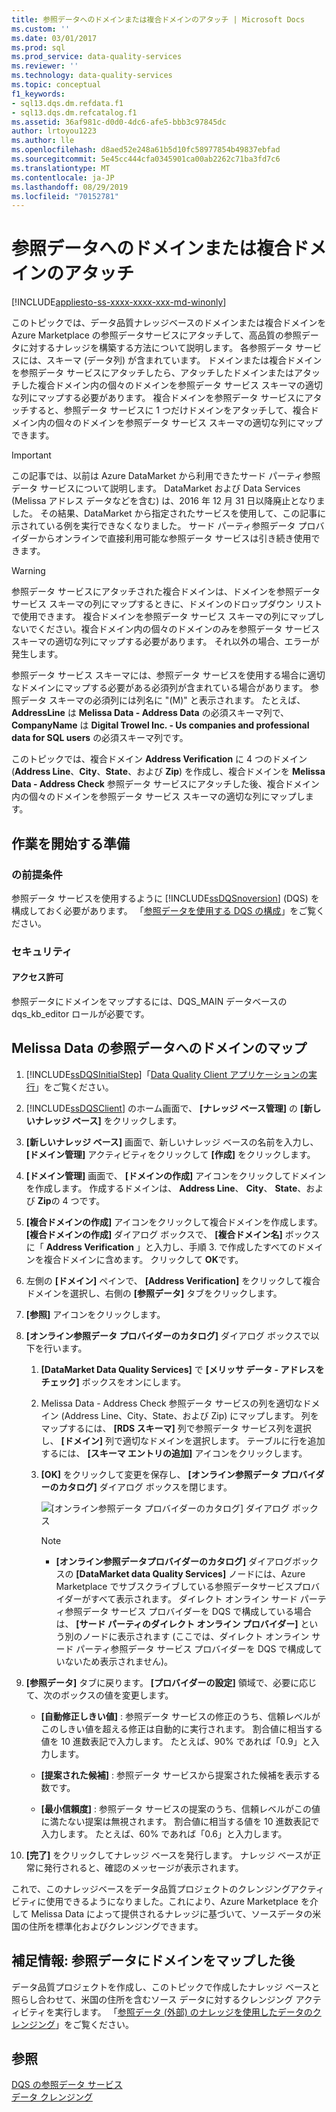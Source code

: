 ```yaml
---
title: 参照データへのドメインまたは複合ドメインのアタッチ | Microsoft Docs
ms.custom: ''
ms.date: 03/01/2017
ms.prod: sql
ms.prod_service: data-quality-services
ms.reviewer: ''
ms.technology: data-quality-services
ms.topic: conceptual
f1_keywords:
- sql13.dqs.dm.refdata.f1
- sql13.dqs.dm.refcatalog.f1
ms.assetid: 36af981c-d0d0-4dc6-afe5-bbb3c97845dc
author: lrtoyou1223
ms.author: lle
ms.openlocfilehash: d8aed52e248a61b5d10fc58977854b49837ebfad
ms.sourcegitcommit: 5e45cc444cfa0345901ca00ab2262c71ba3fd7c6
ms.translationtype: MT
ms.contentlocale: ja-JP
ms.lasthandoff: 08/29/2019
ms.locfileid: "70152781"
---
```

# <a name="attach-domain-or-composite-domain-to-reference-data"></a>参照データへのドメインまたは複合ドメインのアタッチ

[!INCLUDE[appliesto-ss-xxxx-xxxx-xxx-md-winonly](../includes/appliesto-ss-xxxx-xxxx-xxx-md-winonly.md)]

  このトピックでは、データ品質ナレッジベースのドメインまたは複合ドメインを Azure Marketplace の参照データサービスにアタッチして、高品質の参照データに対するナレッジを構築する方法について説明します。 各参照データ サービスには、スキーマ (データ列) が含まれています。 ドメインまたは複合ドメインを参照データ サービスにアタッチしたら、アタッチしたドメインまたはアタッチした複合ドメイン内の個々のドメインを参照データ サービス スキーマの適切な列にマップする必要があります。 複合ドメインを参照データ サービスにアタッチすると、参照データ サービスに 1 つだけドメインをアタッチして、複合ドメイン内の個々のドメインを参照データ サービス スキーマの適切な列にマップできます。  

> [!IMPORTANT]
> この記事では、以前は Azure DataMarket から利用できたサード パーティ参照データ サービスについて説明します。 DataMarket および Data Services (Melissa アドレス データなどを含む) は、2016 年 12 月 31 日以降廃止となりました。 その結果、DataMarket から指定されたサービスを使用して、この記事に示されている例を実行できなくなりました。 サード パーティ参照データ プロバイダーからオンラインで直接利用可能な参照データ サービスは引き続き使用できます。

> [!WARNING]  
>  参照データ サービスにアタッチされた複合ドメインは、ドメインを参照データ サービス スキーマの列にマップするときに、ドメインのドロップダウン リストで使用できます。 複合ドメインを参照データ サービス スキーマの列にマップしないでください。複合ドメイン内の個々のドメインのみを参照データ サービス スキーマの適切な列にマップする必要があります。 それ以外の場合、エラーが発生します。  
  
 参照データ サービス スキーマには、参照データ サービスを使用する場合に適切なドメインにマップする必要がある必須列が含まれている場合があります。 参照データ スキーマの必須列には列名に "(M)" と表示されます。 たとえば、**AddressLine** は **Melissa Data - Address Data** の必須スキーマ列で、**CompanyName** は **Digital Trowel Inc. - Us companies and professional data for SQL users** の必須スキーマ列です。  
  
 このトピックでは、複合ドメイン **Address Verification** に 4 つのドメイン (**Address Line**、**City**、**State**、および **Zip**) を作成し、複合ドメインを **Melissa Data - Address Check** 参照データ サービスにアタッチした後、複合ドメイン内の個々のドメインを参照データ サービス スキーマの適切な列にマップします。  
  
## <a name="before-you-begin"></a>作業を開始する準備  
  
###  <a name="Prerequisites"></a> の前提条件  
 参照データ サービスを使用するように [!INCLUDE[ssDQSnoversion](../includes/ssdqsnoversion-md.md)] (DQS) を構成しておく必要があります。 「[参照データを使用する DQS の構成](../data-quality-services/configure-dqs-to-use-reference-data.md)」をご覧ください。  
  
###  <a name="Security"></a> セキュリティ  
  
#### <a name="permissions"></a>アクセス許可  
 参照データにドメインをマップするには、DQS_MAIN データベースの dqs_kb_editor ロールが必要です。  
  
##  <a name="Map"></a> Melissa Data の参照データへのドメインのマップ  
  
1.  [!INCLUDE[ssDQSInitialStep](../includes/ssdqsinitialstep-md.md)]「[Data Quality Client アプリケーションの実行](../data-quality-services/run-the-data-quality-client-application.md)」をご覧ください。  
  
2.  [!INCLUDE[ssDQSClient](../includes/ssdqsclient-md.md)] のホーム画面で、 **[ナレッジ ベース管理]** の **[新しいナレッジ ベース]** をクリックします。  
  
3.  **[新しいナレッジ ベース]** 画面で、新しいナレッジ ベースの名前を入力し、 **[ドメイン管理]** アクティビティをクリックして **[作成]** をクリックします。  
  
4.  **[ドメイン管理]** 画面で、 **[ドメインの作成]** アイコンをクリックしてドメインを作成します。 作成するドメインは、 **Address Line**、 **City**、 **State**、および **Zip**の 4 つです。  
  
5.  **[複合ドメインの作成]** アイコンをクリックして複合ドメインを作成します。 **[複合ドメインの作成]** ダイアログ ボックスで、 **[複合ドメイン名]** ボックスに「 **Address Verification** 」と入力し、手順 3. で作成したすべてのドメインを複合ドメインに含めます。 クリックして **OK**です。  
  
6.  左側の **[ドメイン]** ペインで、 **[Address Verification]** をクリックして複合ドメインを選択し、右側の **[参照データ]** タブをクリックします。  
  
7.  **[参照]** アイコンをクリックします。  
  
8.  **[オンライン参照データ プロバイダーのカタログ]** ダイアログ ボックスで以下を行います。  
  
    1.  **[DataMarket Data Quality Services]** で **[メリッサ データ - アドレスをチェック]** ボックスをオンにします。  
  
    2.  Melissa Data - Address Check 参照データ サービスの列を適切なドメイン (Address Line、City、State、および Zip) にマップします。 列をマップするには、 **[RDS スキーマ]** 列で参照データ サービス列を選択し、 **[ドメイン]** 列で適切なドメインを選択します。 テーブルに行を追加するには、 **[スキーマ エントリの追加]** アイコンをクリックします。  
  
    3.  **[OK]** をクリックして変更を保存し、 **[オンライン参照データ プロバイダーのカタログ]** ダイアログ ボックスを閉じます。  
  
         ![[オンライン参照データ プロバイダーのカタログ] ダイアログ ボックス](../data-quality-services/media/dqs-onlinereferencedataproviderscatalog.gif "[オンライン参照データ プロバイダーのカタログ] ダイアログ ボックス")  
  
        > [!NOTE]  
        >  -   **[オンライン参照データプロバイダーのカタログ]** ダイアログボックスの **[DataMarket data Quality Services]** ノードには、Azure Marketplace でサブスクライブしている参照データサービスプロバイダーがすべて表示されます。 ダイレクト オンライン サード パーティ参照データ サービス プロバイダーを DQS で構成している場合は、 **[サード パーティのダイレクト オンライン プロバイダー]** という別のノードに表示されます (ここでは、ダイレクト オンライン サード パーティ参照データ サービス プロバイダーを DQS で構成していないため表示されません)。  
  
9. **[参照データ]** タブに戻ります。 **[プロバイダーの設定]** 領域で、必要に応じて、次のボックスの値を変更します。  
  
    -   **[自動修正しきい値]** : 参照データ サービスの修正のうち、信頼レベルがこのしきい値を超える修正は自動的に実行されます。 割合値に相当する値を 10 進数表記で入力します。 たとえば、90% であれば「0.9」と入力します。  
  
    -   **[提案された候補]** : 参照データ サービスから提案された候補を表示する数です。  
  
    -   **[最小信頼度]** : 参照データ サービスの提案のうち、信頼レベルがこの値に満たない提案は無視されます。 割合値に相当する値を 10 進数表記で入力します。 たとえば、60% であれば「0.6」と入力します。  
  
10. **[完了]** をクリックしてナレッジ ベースを発行します。 ナレッジ ベースが正常に発行されると、確認のメッセージが表示されます。  
  
 これで、このナレッジベースをデータ品質プロジェクトのクレンジングアクティビティに使用できるようになりました。これにより、Azure Marketplace を介して Melissa Data によって提供されるナレッジに基づいて、ソースデータの米国の住所を標準化およびクレンジングできます。  
  
##  <a name="FollowUp"></a> 補足情報: 参照データにドメインをマップした後  
 データ品質プロジェクトを作成し、このトピックで作成したナレッジ ベースと照らし合わせて、米国の住所を含むソース データに対するクレンジング アクティビティを実行します。 「[参照データ &#40;外部&#41; のナレッジを使用したデータのクレンジング](../data-quality-services/cleanse-data-using-reference-data-external-knowledge.md)」をご覧ください。  
  
## <a name="see-also"></a>参照  
 [DQS の参照データ サービス](../data-quality-services/reference-data-services-in-dqs.md)   
 [データ クレンジング](../data-quality-services/data-cleansing.md)  
  
  
